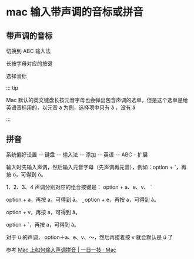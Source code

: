 # mac 输入带声调的音标或拼音

## 带声调的音标

切换到 ABC 输入法

长按字母对应的按键

选择音标

::: tip

Mac 默认的英文键盘长按元音字母也会弹出包含声调的选单，但是这个选单是给英语音标用的，以元音 a 为例，选择项中只有 â ，没有 ǎ

:::

## 拼音

系统偏好设置 -- 键盘 -- 输入法 -- 添加 -- 英语 -- ABC - 扩展

输入时先输入声调，然后输入元音字母（先声调再元音），例如：option + `，再按 o，可得到 ò。

1、2、3、4 声调分别对应的组合按键是： option + a、e、v、 `

option + a，再按 a，可得到 ā。
 ̰
option + e，再按 a，可得到 á。

option + v，再按 a，可得到 ǎ。

option + `，再按 a，可得到 à。

对于 ü 的声调， option＋a、e、v、～，然后再接着按 v 就会默认是 ü 了

参考 [Mac 上如何输入声调拼音 | 一日一技 · Mac](https://sspai.com/post/34146)
